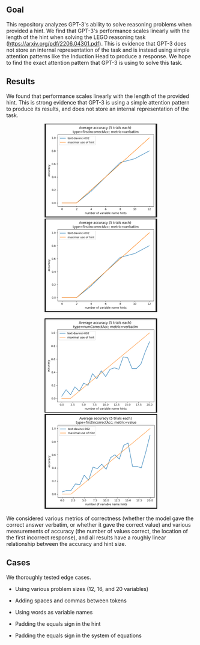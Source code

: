 ## Goal



This repository analyzes GPT-3's ability to solve reasoning problems when provided a hint. We find that GPT-3's performance scales linearly with the length of the hint when solving the LEGO reasoning task (https://arxiv.org/pdf/2206.04301.pdf). This is evidence that GPT-3 does not store an internal representation of the task and is instead using simple attention patterns like the Induction Head to produce a response. We hope to find the exact attention pattern that GPT-3 is using to solve this task.




## Results

We found that performance scales linearly with the length of the provided hint. This is strong evidence that GPT-3 is using a simple attention pattern to produce its results, and does not store an internal representation of the task.

<p align="center">
<img src="images/1.png" alt="12 hints 1" width="300"/>
<img src="images/2.png" alt="12 hints 2" width="300"/>
</p>

<p align="center">
<img src="images/3.png" alt="20 hints 1" width="300"/>
<img src="images/4.png" alt="20 hints 2" width="300"/>
</p>


We considered various metrics of correctness (whether the model gave the correct answer verbatim, or whether it gave the correct value) and various measurements of accuracy (the number of values correct, the location of the first incorrect response), and all results have a roughly linear relationship between the  accuracy and hint size.




## Cases



We thoroughly tested edge cases.


- Using various problem sizes (12, 16, and 20 variables)

- Adding spaces and commas between tokens

- Using words as variable names

- Padding the equals sign in the hint

- Padding the equals sign in the system of equations


